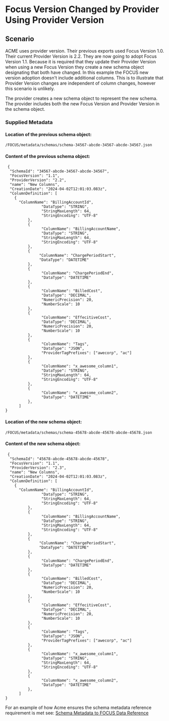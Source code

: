 # Focus Version Changed by Provider Using Provider Version

## Scenario

ACME uses provider version. Their previous exports used Focus Version 1.0. Their current Provider Version is 2.2. They are now going to adopt Focus Version 1.1. Because it is required that they update their Provider Version when using a new Focus Version they create a new schema object designating that both have changed. In this example the FOCUS new version adoption doesn't include additional columns. This is to illustrate that Provider Version changes are independent of column changes, however this scenario is unlikely.

The provider creates a new schema object to represent the new schema. The provider includes both the new Focus Version and Provider Version in the schema object.

### Supplied Metadata

#### Location of the previous schema object:

```
/FOCUS/metadata/schemas/schema-34567-abcde-34567-abcde-34567.json
```

#### Content of the previous schema object:

```
 {
  "SchemaId": "34567-abcde-34567-abcde-34567",
  "FocusVersion": "1.1",
  "ProviderVersion": "2.2",
  "name": "New Columns",
  "CreationDate": "2024-04-02T12:01:03.083z",
  "ColumnDefinition": [
    {
      "ColumnName": "BillingAccountId",
                "DataType": "STRING",
                "StringMaxLength": 64,
                "StringEncoding": "UTF-8"
          },
          {
                "ColumnName": "BillingAccountName",
                "DataType": "STRING",
                "StringMaxLength": 64,
                "StringEncoding": "UTF-8"
          },
          {
               "ColumnName": "ChargePeriodStart",
               "DataType": "DATETIME"
          },
          {
                "ColumnName": "ChargePeriodEnd",
                "DataType": "DATETIME"
          },
          {
                "ColumnName": "BilledCost",
                "DataType": "DECIMAL",
                "NumericPrecision": 20,
                "NumberScale": 10
          },
          {
                "ColumnName": "EffecitiveCost",
                "DataType": "DECIMAL",
                "NumericPrecision": 20,
                "NumberScale": 10
          },
          {
                "ColumnName": "Tags",
                "DataType": "JSON",
                "ProviderTagPrefixes": ["awecorp", "ac"]
          },
          {
                "ColumnName": "x_awesome_column1",
                "DataType": "STRING",
                "StringMaxLength": 64,
                "StringEncoding": "UTF-8"
          },
          {
                "ColumnName": "x_awesome_column2",
                "DataType": "DATETIME"
          },
      ]
}
```

#### Location of the new schema object:

```
/FOCUS/metadata/schemas/schema-45678-abcde-45678-abcde-45678.json
```

#### Content of the new schema object: 

```
 {
  "SchemaId": "45678-abcde-45678-abcde-45678",
  "FocusVersion": "1.1",
  "ProviderVersion": "2.3",
  "name": "New Columns",
  "CreationDate": "2024-04-02T12:01:03.083z",
  "ColumnDefinition": [
    {
      "ColumnName": "BillingAccountId",
                "DataType": "STRING",
                "StringMaxLength": 64,
                "StringEncoding": "UTF-8"
          },
          {
                "ColumnName": "BillingAccountName",
                "DataType": "STRING",
                "StringMaxLength": 64,
                "StringEncoding": "UTF-8"
          },
          {
               "ColumnName": "ChargePeriodStart",
               "DataType": "DATETIME"
          },
          {
                "ColumnName": "ChargePeriodEnd",
                "DataType": "DATETIME"
          },
          {
                "ColumnName": "BilledCost",
                "DataType": "DECIMAL",
                "NumericPrecision": 20,
                "NumberScale": 10
          },
          {
                "ColumnName": "EffecitiveCost",
                "DataType": "DECIMAL",
                "NumericPrecision": 20,
                "NumberScale": 10
          },
          {
                "ColumnName": "Tags",
                "DataType": "JSON",
                "ProviderTagPrefixes": ["awecorp", "ac"]
          },
          {
                "ColumnName": "x_awesome_column1",
                "DataType": "STRING",
                "StringMaxLength": 64,
                "StringEncoding": "UTF-8"
          },
          {
                "ColumnName": "x_awesome_column2",
                "DataType": "DATETIME"
          },
      ]
}
```

For an example of how Acme ensures the schema metadata reference requirement is met see: [Schema Metadata to FOCUS Data Reference](../schema_metadata_reference_example.md)


